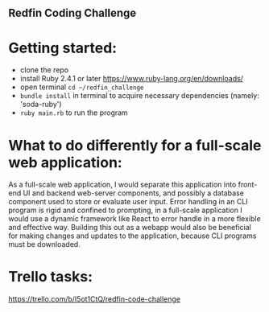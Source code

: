 ## Redfin Coding Challenge

# Getting started:
  - clone the repo
  - install Ruby 2.4.1 or later https://www.ruby-lang.org/en/downloads/
  - open terminal `cd ~/redfin_challenge`
  - `bundle install` in terminal to acquire necessary dependencies (namely: 'soda-ruby')
  - `ruby main.rb` to run the program

# What to do differently for a full-scale web application:
  As a full-scale web application, I would separate this application into front-end UI and backend web-server components, and possibly a database component used to store or evaluate user input. Error handling in an CLI program is rigid and confined to prompting, in a full-scale application I would use a dynamic framework like React to error handle in a more flexible and effective way. Building this out as a webapp would also be beneficial for making changes and updates to the application, because CLI programs must be downloaded.

# Trello tasks:
  https://trello.com/b/I5ot1CtQ/redfin-code-challenge
